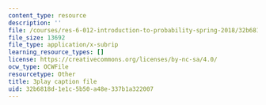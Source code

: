 ```yaml
---
content_type: resource
description: ''
file: /courses/res-6-012-introduction-to-probability-spring-2018/32b6818d1e1c5b50a48e337b1a322007_vjYanZ1nsZg.vtt
file_size: 13692
file_type: application/x-subrip
learning_resource_types: []
license: https://creativecommons.org/licenses/by-nc-sa/4.0/
ocw_type: OCWFile
resourcetype: Other
title: 3play caption file
uid: 32b6818d-1e1c-5b50-a48e-337b1a322007
---
```

